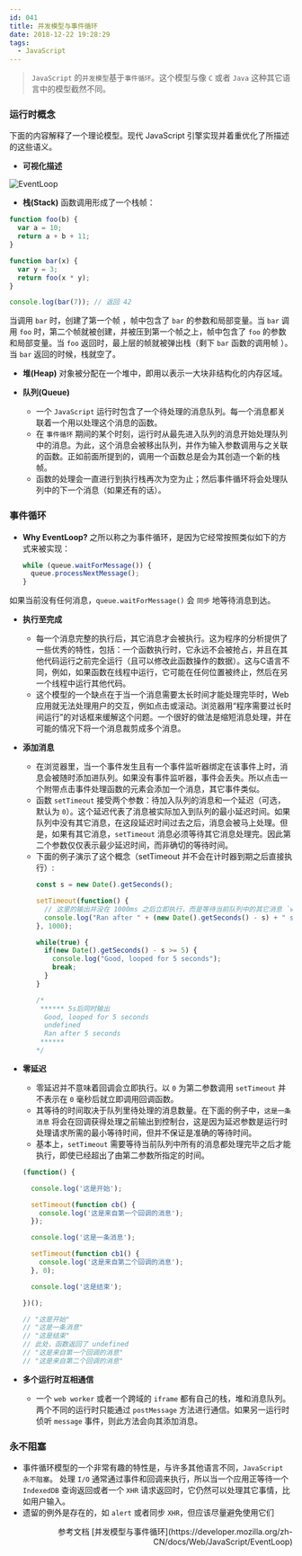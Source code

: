 ```yaml
---
id: 041
title: 并发模型与事件循环
date: 2018-12-22 19:28:29
tags:
  - JavaScript
---
```


> `JavaScript` 的`并发模型`基于`事件循环`。这个模型与像 `C` 或者 `Java` 这种其它语言中的模型截然不同。

### 运行时概念
  下面的内容解释了一个理论模型。现代 JavaScript 引擎实现并着重优化了所描述的这些语义。

  - **可视化描述**
  <img src="/images/eventloop.png" alt="EventLoop">

  - **栈(Stack)**
  函数调用形成了一个栈帧：
  ```js
  function foo(b) {
    var a = 10;
    return a + b + 11;
  }

  function bar(x) {
    var y = 3;
    return foo(x * y);
  }

  console.log(bar(7)); // 返回 42
  ```
  当调用 `bar` 时，创建了第一个帧 ，帧中包含了 `bar` 的参数和局部变量。当 `bar` 调用 `foo` 时，第二个帧就被创建，并被压到第一个帧之上，帧中包含了 `foo` 的参数和局部变量。当 `foo` 返回时，最上层的帧就被弹出栈（剩下 `bar` 函数的调用帧 ）。当 `bar` 返回的时候，栈就空了。

  - **堆(Heap)**
  对象被分配在一个堆中，即用以表示一大块非结构化的内存区域。

  - **队列(Queue)**
    - 一个 `JavaScript` 运行时包含了一个待处理的消息队列。每一个消息都关联着一个用以处理这个消息的函数。
    - 在 `事件循环` 期间的某个时刻，运行时从最先进入队列的消息开始处理队列中的消息。为此，这个消息会被移出队列，并作为输入参数调用与之关联的函数。正如前面所提到的，调用一个函数总是会为其创造一个新的栈帧。
    - 函数的处理会一直进行到执行栈再次为空为止；然后事件循环将会处理队列中的下一个消息（如果还有的话）。

### 事件循环
  - **Why EventLoop?**
  之所以称之为事件循环，是因为它经常按照类似如下的方式来被实现：
    ```js
    while (queue.waitForMessage()) {
      queue.processNextMessage();
    }
    ```
  如果当前没有任何消息，`queue.waitForMessage()` 会 `同步` 地等待消息到达。

  - **执行至完成**
    - 每一个消息完整的执行后，其它消息才会被执行。这为程序的分析提供了一些优秀的特性，包括：一个函数执行时，它永远不会被抢占，并且在其他代码运行之前完全运行（且可以修改此函数操作的数据）。这与C语言不同，例如，如果函数在线程中运行，它可能在任何位置被终止，然后在另一个线程中运行其他代码。
    - 这个模型的一个缺点在于当一个消息需要太长时间才能处理完毕时，Web应用就无法处理用户的交互，例如点击或滚动。浏览器用“程序需要过长时间运行”的对话框来缓解这个问题。一个很好的做法是缩短消息处理，并在可能的情况下将一个消息裁剪成多个消息。

  - **添加消息**
    - 在浏览器里，当一个事件发生且有一个事件监听器绑定在该事件上时，消息会被随时添加进队列。如果没有事件监听器，事件会丢失。所以点击一个附带点击事件处理函数的元素会添加一个消息，其它事件类似。
    - 函数 `setTimeout` 接受两个参数：待加入队列的消息和一个延迟（可选，默认为 `0`）。这个延迟代表了消息被实际加入到队列的最小延迟时间。如果队列中没有其它消息，在这段延迟时间过去之后，消息会被马上处理。但是，如果有其它消息，`setTimeout` 消息必须等待其它消息处理完。因此第二个参数仅仅表示最少延迟时间，而非确切的等待时间。
    - 下面的例子演示了这个概念（setTimeout 并不会在计时器到期之后直接执行）:
      ```js
      const s = new Date().getSeconds();

      setTimeout(function() {
        // 这里的输出并没在 1000ms 之后立即执行，而是等待当前队列中的其它消息 `while(){...}` 执行完毕之后再执行，所以此处也会在等待 5s 后执行。
        console.log("Ran after " + (new Date().getSeconds() - s) + " seconds");
      }, 1000);

      while(true) {
        if(new Date().getSeconds() - s >= 5) {
          console.log("Good, looped for 5 seconds");
          break;
        }
      }

      /*
       ****** 5s后同时输出
        Good, looped for 5 seconds
        undefined
        Ran after 5 seconds
       ******
      */
      ```

  - **零延迟**
    - 零延迟并不意味着回调会立即执行。以 `0` 为第二参数调用 `setTimeout` 并不表示在 `0` 毫秒后就立即调用回调函数。
    - 其等待的时间取决于队列里待处理的消息数量。在下面的例子中，`这是一条消息` 将会在回调获得处理之前输出到控制台，这是因为延迟参数是运行时处理请求所需的最小等待时间，但并不保证是准确的等待时间。
    - 基本上，`setTimeout` 需要等待当前队列中所有的消息都处理完毕之后才能执行，即使已经超出了由第二参数所指定的时间。
    ```js
    (function() {

      console.log('这是开始');

      setTimeout(function cb() {
        console.log('这是来自第一个回调的消息');
      });

      console.log('这是一条消息');

      setTimeout(function cb1() {
        console.log('这是来自第二个回调的消息');
      }, 0);

      console.log('这是结束');

    })();

    // "这是开始"
    // "这是一条消息"
    // "这是结束"
    // 此处，函数返回了 undefined 
    // "这是来自第一个回调的消息"
    // "这是来自第二个回调的消息"
    ```

  - **多个运行时互相通信**
    - 一个 `web worker` 或者一个跨域的 `iframe` 都有自己的栈，堆和消息队列。两个不同的运行时只能通过 `postMessage` 方法进行通信。如果另一运行时侦听 `message` 事件，则此方法会向其添加消息。

### 永不阻塞
  - 事件循环模型的一个非常有趣的特性是，与许多其他语言不同，`JavaScript 永不阻塞`。 处理 `I/O` 通常通过事件和回调来执行，所以当一个应用正等待一个 `IndexedDB` 查询返回或者一个 `XHR` 请求返回时，它仍然可以处理其它事情，比如用户输入。
  - 遗留的例外是存在的，如 `alert` 或者同步 `XHR`，但应该尽量避免使用它们

<p style="text-align: right;">参考文档 [并发模型与事件循环](https://developer.mozilla.org/zh-CN/docs/Web/JavaScript/EventLoop)</p>